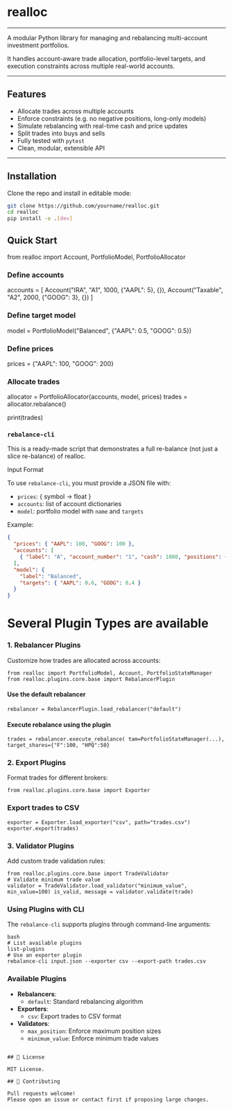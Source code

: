 # realloc

[//]: # ([![Build Status]&#40;https://github.com/rsgmon/realloc/actions/workflows/ci.yml/badge.svg&#41;]&#40;https://github.com/rsgmon/realloc/actions&#41;)

[//]: # ([![Python Versions]&#40;https://img.shields.io/pypi/pyversions/realloc&#41;]&#40;https://www.python.org/&#41;)

[//]: # ([![License]&#40;https://img.shields.io/github/license/rsgmon/realloc&#41;]&#40;LICENSE&#41;)

[//]: # ([![Coverage]&#40;https://img.shields.io/badge/Coverage-84%25-brightgreen&#41;]&#40;htmlcov/index.html&#41;)

---

A modular Python library for managing and rebalancing multi-account investment portfolios.

It handles account-aware trade allocation, portfolio-level targets, and execution constraints across multiple real-world accounts.

---

## Features

- Allocate trades across multiple accounts
- Enforce constraints (e.g. no negative positions, long-only models)
- Simulate rebalancing with real-time cash and price updates
- Split trades into buys and sells
- Fully tested with `pytest`
- Clean, modular, extensible API

---

## Installation

Clone the repo and install in editable mode:

```bash
git clone https://github.com/yourname/realloc.git
cd realloc
pip install -e .[dev]
```

## Quick Start 

from realloc import Account, PortfolioModel, PortfolioAllocator

### Define accounts
accounts = [
    Account("IRA", "A1", 1000, {"AAPL": 5}, {}),
    Account("Taxable", "A2", 2000, {"GOOG": 3}, {})
]

### Define target model
model = PortfolioModel("Balanced", {"AAPL": 0.5, "GOOG": 0.5})

### Define prices
prices = {"AAPL": 100, "GOOG": 200}

### Allocate trades
allocator = PortfolioAllocator(accounts, model, prices)
trades = allocator.rebalance()

print(trades)

### `rebalance-cli` 
This is a ready-made script that demonstrates a full re-balance (not just a slice re-balance) of realloc. 

Input Format

To use `rebalance-cli`, you must provide a JSON file with:

- `prices`: { symbol → float }
- `accounts`: list of account dictionaries
- `model`: portfolio model with `name` and `targets`

Example:
```json
{
  "prices": { "AAPL": 100, "GOOG": 100 },
  "accounts": [
    { "label": "A", "account_number": "1", "cash": 1000, "positions": { "AAPL": 5 } }
  ],
  "model": {
    "label": "Balanced",
    "targets": { "AAPL": 0.6, "GOOG": 0.4 }
  }
}
```

# Several Plugin Types are available
### 1. Rebalancer Plugins
Customize how trades are allocated across accounts:
```
from realloc import PortfolioModel, Account, PortfolioStateManager from realloc.plugins.core.base import RebalancerPlugin
```
#### Use the default rebalancer
```
rebalancer = RebalancerPlugin.load_rebalancer("default")
```

#### Execute rebalance using the plugin
```
trades = rebalancer.execute_rebalance( tam=PortfolioStateManager(...), target_shares={"F":100, "HPQ":50}
```


### 2. Export Plugins
Format trades for different brokers:

```
from realloc.plugins.core.base import Exporter
```
### Export trades to CSV
```
exporter = Exporter.load_exporter("csv", path="trades.csv") exporter.export(trades)
```


### 3. Validator Plugins
Add custom trade validation rules:
```
from realloc.plugins.core.base import TradeValidator
# Validate minimum trade value
validator = TradeValidator.load_validator("minimum_value", min_value=100) is_valid, message = validator.validate(trade)
``` 

### Using Plugins with CLI
The `rebalance-cli` supports plugins through command-line arguments:
```
bash
# List available plugins
list-plugins
# Use an exporter plugin
rebalance-cli input.json --exporter csv --export-path trades.csv
``` 

### Available Plugins
- **Rebalancers**:
  - `default`: Standard rebalancing algorithm
- **Exporters**:
  - `csv`: Export trades to CSV format
- **Validators**:
  - `max_position`: Enforce maximum position sizes
  - `minimum_value`: Enforce minimum trade values
```

## 📄 License

MIT License.

## 🙌 Contributing

Pull requests welcome!
Please open an issue or contact first if proposing large changes.
